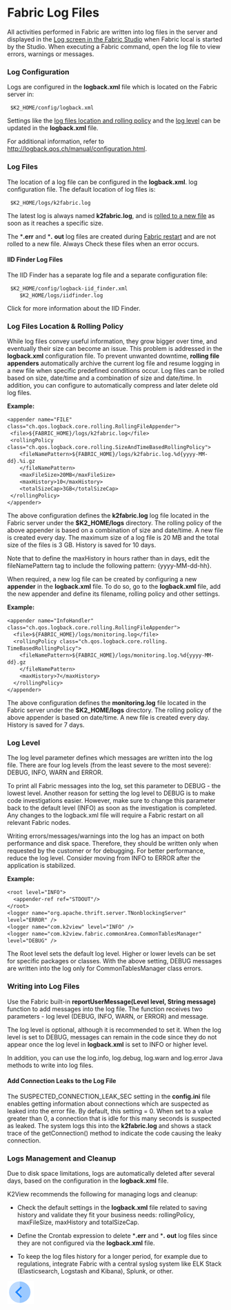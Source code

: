 # Fabric Log Files

All activities performed in Fabric are written into log files in the server and displayed in the [Log screen in the Fabric Studio](/articles/13_LUDB_viewer_and_studio_debug_capabilities/02_fabric_studio_log_files.md) when Fabric local is started by the Studio. When executing a Fabric command, open the log file to view errors, warnings or messages.

### Log Configuration

Logs are configured in the **logback.xml** file which is located on the Fabric server in:

<pre><code>	$K2_HOME/config/logback.xml</code></pre>
 
Settings like the [log files location and rolling policy](/articles/21_Fabric_troubleshooting/02_Fabric_troubleshooting_log_files.md#log-files-location--rolling-policy) and the [log level](/articles/21_Fabric_troubleshooting/02_Fabric_troubleshooting_log_files.md#log-level) can be updated in the **logback.xml** file.  

For additional information, refer to http://logback.qos.ch/manual/configuration.html.

### Log Files 

The location of a log file can be configured in the **logback.xml**. log configuration file. The default location of log files is:

<pre><code>	$K2_HOME/logs/k2fabric.log</code></pre> 

The latest log is always named **k2fabric.log**, and is [rolled to a new file](/articles/21_Fabric_troubleshooting/02_Fabric_troubleshooting_log_files.md#log-files-location--rolling-policy) as soon as it reaches a specific size. 

The ***.err** and ***.** **out** log files are created during [Fabric restart]( /articles/02_fabric_architecture/03_fabric_basics_getting_started.md#k2fabric-restart) and are not rolled to a new file. Always Check these files when an error occurs. 

#### **IID Finder Log Files**

The IID Finder has a separate log file and a separate configuration file:

<pre><code>	$K2_HOME/config/logback-iid_finder.xml
	$K2_HOME/logs/iidfinder.log
</code></pre>

Click for more information about the IID Finder.

<!--Drop 3- add a link to IID Finder -->

### **Log Files Location & Rolling Policy**

While log files convey useful information, they grow bigger over time, and eventually their size can become an issue. This problem is addressed in the **logback.xml** configuration file. To prevent unwanted downtime, **rolling file appenders** automatically archive the current log file and resume logging in a new file when specific predefined conditions occur. Log files can be rolled based on size, date/time and a combination of size and date/time. In addition, you can configure to automatically compress and later delete old log files.

**Example:**
~~~
<appender name="FILE" class="ch.qos.logback.core.rolling.RollingFileAppender">
 <file>${FABRIC_HOME}/logs/k2fabric.log</file>
 <rollingPolicy class="ch.qos.logback.core.rolling.SizeAndTimeBasedRollingPolicy">
 	<fileNamePattern>${FABRIC_HOME}/logs/k2fabric.log.%d{yyyy-MM-dd}.%i.gz 
 	</fileNamePattern>
 	<maxFileSize>20MB</maxFileSize>
 	<maxHistory>10</maxHistory>
	<totalSizeCap>3GB</totalSizeCap>
 </rollingPolicy>
</appender>
~~~

The above configuration defines the **k2fabric.log** log file located in the Fabric server under the **$K2_HOME/logs** directory. The rolling policy of the above appender is based on a combination of size and date/time. A new file is created every day. The maximum size of a log file is 20 MB and the total size of the files is 3 GB. History is saved for 10 days. 

Note that to define the maxHistory in hours rather than in days, edit the fileNamePattern tag to include the following pattern: {yyyy-MM-dd-hh}.
 
When required, a new log file can be created by configuring a new **appender** in the **logback.xml** file. To do so, go to the **logback.xml** file, add the new appender and define its filename, rolling policy and other settings.

**Example:**
~~~
<appender name="InfoHandler" class="ch.qos.logback.core.rolling.RollingFileAppender">
  <file>${FABRIC_HOME}/logs/monitoring.log</file>
  <rollingPolicy class="ch.qos.logback.core.rolling. TimeBasedRollingPolicy">
  	<fileNamePattern>${FABRIC_HOME}/logs/monitoring.log.%d{yyyy-MM-dd}.gz  
 	</fileNamePattern>
 	<maxHistory>7</maxHistory>
  </rollingPolicy>
</appender>
~~~

The above configuration defines the **monitoring.log** file located in the Fabric server under the **$K2_HOME/logs** directory. The rolling policy of the above appender is based on date/time. A new file is created every day. History is saved for 7 days. 

### **Log Level**
The log level parameter defines which messages are written into the log file. There are four log levels (from the least severe to the most severe): DEBUG, INFO, WARN and ERROR. 

To print all Fabric messages into the log, set this parameter to DEBUG - the lowest level. Another reason for setting the log level to DEBUG is to make code investigations easier. However, make sure to change this parameter back to the default level (INFO) as soon as the investigation is completed. Any changes to the logback.xml file will require a Fabric restart on all relevant Fabric nodes.

Writing errors/messages/warnings into the log has an impact on both performance and disk space. Therefore, they should be written only when requested by the customer or for debugging. For better performance, reduce the log level. Consider moving from INFO to ERROR after the application is stabilized. 

**Example:**

~~~
<root level="INFO">
  <appender-ref ref="STDOUT"/>
</root>
<logger name="org.apache.thrift.server.TNonblockingServer" level="ERROR" />
<logger name="com.k2view" level="INFO" />
<logger name="com.k2view.fabric.commonArea.CommonTablesManager" level="DEBUG" />
~~~

The Root level sets the default log level. Higher or lower levels can be set for specific packages or classes. With the above setting, DEBUG messages are written into the log only for CommonTablesManager class errors.

### Writing into Log Files
Use the Fabric built-in **reportUserMessage(Level level, String message)** function to add messages into the log file. The function receives two parameters - log level (DEBUG, INFO, WARN, or ERROR) and message.

The log level is optional, although it is recommended to set it. When the log level is set to DEBUG, messages can remain in the code  since they do not appear once the log level in **logback.xml** is set to INFO or higher level.

In addition, you can use the log.info, log.debug, log.warn and log.error Java methods to write into log files. 

####  Add Connection Leaks to the Log File
The SUSPECTED_CONNECTION_LEAK_SEC setting in the **config.ini** file enables getting information about connections which are suspected as leaked into the error file. By default, this setting = 0. When set to a value greater than 0, a connection that is idle for this many seconds is suspected as leaked. The system logs this into the **k2fabric.log** and shows a stack trace of the getConnection() method to indicate the code causing the leaky connection.


### Logs Management and Cleanup
Due to disk space limitations, logs are automatically deleted after several days, based on the configuration in the **logback.xml** file. 

K2View recommends the following for managing logs and cleanup:

- Check the default settings in the **logback.xml** file related to saving history and validate they fit your business needs:
rollingPolicy, maxFileSize, maxHistory and totalSizeCap. 
	
- Define the Crontab expression to delete ***.err** and ***.** **out** log files since they are not configured via the **logback.xml** file. 

- To keep the log files history for a longer period, for example due to regulations, integrate Fabric with a central syslog system like ELK Stack (Elasticsearch, Logstash and Kibana), Splunk, or other. 


[![Previous](/articles/images/Previous.png)](/articles/21_Fabric_troubleshooting/01_Fabric_troubleshooting_overview.md)
